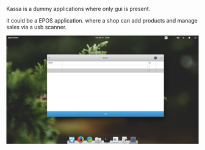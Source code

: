 Kassa is a dummy applications where only gui is present.

it could be a EPOS application.  where a shop can add products and manage sales via a usb scanner. 

![Alt text](/Kassa.png?raw=true "main gui of kassa")

